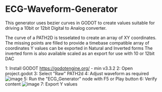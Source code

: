 # ECG-Waveform-Generator

This generator uses bezier curves in GODOT to create values suitable for driving a 10bit or 12bit Digital to Analog converter.

The curve of a PATH2D is tesselated to create an array of XY coordinates.
The missing points are filled to provide a timebase compatible array of coordinates
Y values can be exported in Natural and Inverted forms
The inverted form is also available scaled as an export for use with 10 or 12bit DAC

1: Install GODOT https://godotengine.org/ - min v3.3.2
2: Open project.godot
3: Select "Raw" PATH2d
4: Adjust waveform as required![image](https://user-images.githubusercontent.com/40808238/127966193-b73fbec6-ef26-4798-9af8-db5c38c0bd9b.png)
5: Run the "ECG_Generator" node with F5 or Play button
6: Verify content ![image](https://user-images.githubusercontent.com/40808238/127967087-0b4547f4-1fee-42ff-a722-d32454e0a650.png)
7: Export Y values
